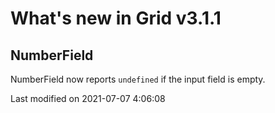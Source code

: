 # What's new in Grid v3.1.1

## NumberField

NumberField now reports `undefined` if the input field is empty.


<p class="last-modified">Last modified on 2021-07-07 4:06:08</p>